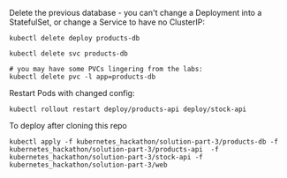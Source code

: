 
Delete the previous database - you can't change a Deployment into a StatefulSet, or change a Service to have no ClusterIP:

```
kubectl delete deploy products-db

kubectl delete svc products-db

# you may have some PVCs lingering from the labs:
kubectl delete pvc -l app=products-db
```

Restart Pods with changed config:

```
kubectl rollout restart deploy/products-api deploy/stock-api
```
To deploy after cloning this repo
```
kubectl apply -f kubernetes_hackathon/solution-part-3/products-db -f kubernetes_hackathon/solution-part-3/products-api  -f kubernetes_hackathon/solution-part-3/stock-api -f kubernetes_hackathon/solution-part-3/web
```
